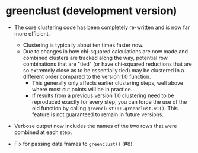 # greenclust (development version)

* The core clustering code has been completely re-written and is now far more efficient.
    * Clustering is typically about ten times faster now.
    * Due to changes in how chi-squared calculations are now made and combined clusters are tracked along the way, potential row combinations that are "tied" (or have chi-squared reductions that are so extremely close as to be essentially tied) may be clustered in a different order compared to the version 1.0 function.
        * This generally only affects earlier clustering steps, well above where most cut points will be in practice.
        * If results from a previous version 1.0 clustering need to be reproduced exactly for every step, you can force the use of the old function by calling `greenclust:::.greenclust.v1()`. This feature is not guaranteed to remain in future versions.

* Verbose output now includes the names of the two rows that were combined at each step.

* Fix for passing data frames to `greenclust()` (#8)
